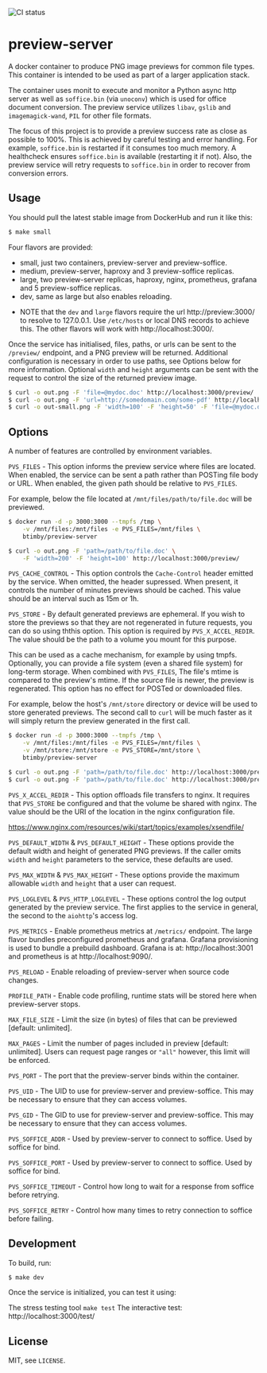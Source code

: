 ![CI status](https://travis-ci.org/btimby/django-proxysql.png "CI Status")

# preview-server

A docker container to produce PNG image previews for common file types. This container is intended to be used as part of a larger application stack.

The container uses monit to execute and monitor a Python async http server as well as `soffice.bin` (via `unoconv`) which is used for office document conversion. The preview service utilizes `libav`, `gslib` and `imagemagick-wand`, `PIL` for other file formats.

The focus of this project is to provide a preview success rate as close as possible to 100%. This is achieved by careful testing and error handling. For example, `soffice.bin` is restarted if it consumes too much memory. A healthcheck ensures `soffice.bin` is available (restarting it if not). Also, the preview service will retry requests to `soffice.bin` in order to recover from conversion errors.

## Usage

You should pull the latest stable image from DockerHub and run it like this:

```bash
$ make small
```

Four flavors are provided:

 - small, just two containers, preview-server and preview-soffice.
 - medium, preview-server, haproxy and 3 preview-soffice replicas.
 - large, two preview-server replicas, haproxy, nginx, prometheus, grafana and 5 preview-soffice replicas.
 - dev, same as large but also enables reloading.

* NOTE that the `dev` and `large` flavors require the url http://preview:3000/ to resolve to 127.0.0.1. Use `/etc/hosts` or local DNS records to achieve this. The other flavors will work with http://localhost:3000/.

Once the service has initialised, files, paths, or urls can be sent to the `/preview/` endpoint, and a PNG preview will be returned. Additional configuration is necessary in order to use paths, see Options below for more information. Optional `width` and `height` arguments can be sent with the request to control the size of the returned preview image.

```bash
$ curl -o out.png -F 'file=@mydoc.doc' http://localhost:3000/preview/
$ curl -o out.png -F 'url=http://somedomain.com/some-pdf' http://localhost:3000/preview/
$ curl -o out-small.png -F 'width=100' -F 'height=50' -F 'file=@mydoc.doc' http://localhost:3000/preview/
```

## Options

A number of features are controlled by environment variables.

`PVS_FILES` - This option informs the preview service where files are located. When enabled, the service can be sent a path rather than POSTing file body or URL. When enabled, the given path should be relative to `PVS_FILES`.

For example, below the file located at `/mnt/files/path/to/file.doc` will be previewed.

```bash
$ docker run -d -p 3000:3000 --tmpfs /tmp \
    -v /mnt/files:/mnt/files -e PVS_FILES=/mnt/files \
    btimby/preview-server

$ curl -o out.png -F 'path=/path/to/file.doc' \
    -F 'width=200' -F 'height=100' http://localhost:3000/preview/
```

`PVS_CACHE_CONTROL` - This option controls the `Cache-Control` header emitted by the service. When omitted, the header supressed. When present, it controls the number of minutes previews should be cached. This value should be an interval such as 15m or 1h.

`PVS_STORE` - By default generated previews are ephemeral. If you wish to store the previews so that they are not regenerated in future requests, you can do so using ththis option. This option is required by `PVS_X_ACCEL_REDIR`. The value should be the path to a volume you mount for this purpose.

This can be used as a cache mechanism, for example by using tmpfs. Optionally, you can provide a file system (even a shared file system) for long-term storage. When combined with `PVS_FILES`, The file's mtime is compared to the preview's mtime. If the source file is newer, the preview is regenerated. This option has no effect for POSTed or downloaded files.

For example, below the host's `/mnt/store` directory or device will be used to store generated previews. The second call to `curl` will be much faster as it will simply return the preview generated in the first call.

```bash
$ docker run -d -p 3000:3000 --tmpfs /tmp \
    -v /mnt/files:/mnt/files -e PVS_FILES=/mnt/files \
    -v /mnt/store:/mnt/store -e PVS_STORE=/mnt/store \
    btimby/preview-server

$ curl -o out.png -F 'path=/path/to/file.doc' http://localhost:3000/preview/
$ curl -o out.png -F 'path=/path/to/file.doc' http://localhost:3000/preview/
```

`PVS_X_ACCEL_REDIR` - This option offloads file transfers to nginx. It requires that `PVS_STORE` be configured and that the volume be shared with nginx. The value should be the URI of the location in the nginx configuration file.

https://www.nginx.com/resources/wiki/start/topics/examples/xsendfile/

`PVS_DEFAULT_WIDTH` & `PVS_DEFAULT_HEIGHT` - These options provide the default width and height of generated PNG previews. If the caller omits `width` and `height` parameters to the service, these defaults are used.

`PVS_MAX_WIDTH` & `PVS_MAX_HEIGHT` - These options provide the maximum allowable `width` and `height` that a user can request.

`PVS_LOGLEVEL` & `PVS_HTTP_LOGLEVEL` - These options control the log output generated by the preview service. The first applies to the service in general, the second to the `aiohttp`'s access log.

`PVS_METRICS` - Enable prometheus metrics at `/metrics/` endpoint. The large flavor bundles preconfigured prometheus and grafana. Grafana provisioning is used to bundle a prebuild dashboard. Grafana is at: http://localhost:3001 and prometheus is at http://localhost:9090/.

`PVS_RELOAD` - Enable reloading of preview-server when source code changes.

`PROFILE_PATH` - Enable code profiling, runtime stats will be stored here when preview-server stops.

`MAX_FILE_SIZE` - Limit the size (in bytes) of files that can be previewed [default: unlimited].

`MAX_PAGES` - Limit the number of pages included in preview [default: unlimited]. Users can request page ranges or `"all"` however, this limit will be enforced.

`PVS_PORT` - The port that the preview-server binds within the container.

`PVS_UID` - The UID to use for preview-server and preview-soffice. This may be necessary to ensure that they can access volumes.

`PVS_GID` - The GID to use for preview-server and preview-soffice. This may be necessary to ensure that they can access volumes.

`PVS_SOFFICE_ADDR` - Used by preview-server to connect to soffice. Used by soffice for bind.

`PVS_SOFFICE_PORT` - Used by preview-server to connect to soffice. Used by soffice for bind.

`PVS_SOFFICE_TIMEOUT` - Control how long to wait for a response from soffice before retrying.

`PVS_SOFFICE_RETRY` - Control how many times to retry connection to soffice before failing.


## Development

To build, run:

```bash
$ make dev
```

Once the service is initialized, you can test it using:

The stress testing tool `make test`
The interactive test: http://localhost:3000/test/

## License

MIT, see `LICENSE`.
